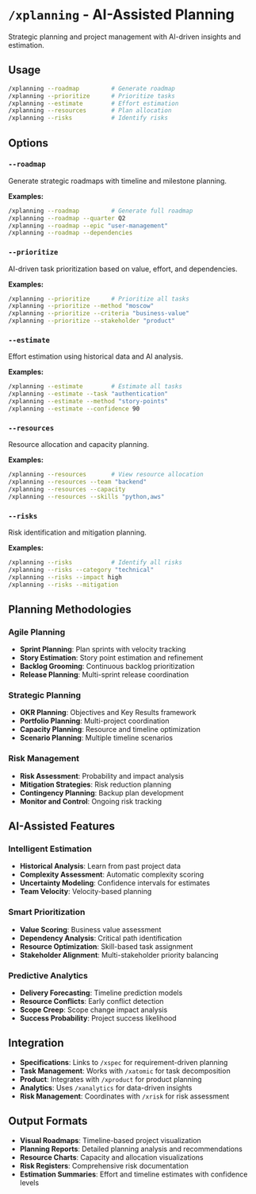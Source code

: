 # `/xplanning` - AI-Assisted Planning

Strategic planning and project management with AI-driven insights and estimation.

## Usage

```bash
/xplanning --roadmap         # Generate roadmap
/xplanning --prioritize      # Prioritize tasks
/xplanning --estimate        # Effort estimation
/xplanning --resources       # Plan allocation
/xplanning --risks           # Identify risks
```

## Options

### `--roadmap`
Generate strategic roadmaps with timeline and milestone planning.

**Examples:**
```bash
/xplanning --roadmap         # Generate full roadmap
/xplanning --roadmap --quarter Q2
/xplanning --roadmap --epic "user-management"
/xplanning --roadmap --dependencies
```

### `--prioritize`
AI-driven task prioritization based on value, effort, and dependencies.

**Examples:**
```bash
/xplanning --prioritize      # Prioritize all tasks
/xplanning --prioritize --method "moscow"
/xplanning --prioritize --criteria "business-value"
/xplanning --prioritize --stakeholder "product"
```

### `--estimate`
Effort estimation using historical data and AI analysis.

**Examples:**
```bash
/xplanning --estimate        # Estimate all tasks
/xplanning --estimate --task "authentication"
/xplanning --estimate --method "story-points"
/xplanning --estimate --confidence 90
```

### `--resources`
Resource allocation and capacity planning.

**Examples:**
```bash
/xplanning --resources       # View resource allocation
/xplanning --resources --team "backend"
/xplanning --resources --capacity
/xplanning --resources --skills "python,aws"
```

### `--risks`
Risk identification and mitigation planning.

**Examples:**
```bash
/xplanning --risks           # Identify all risks
/xplanning --risks --category "technical"
/xplanning --risks --impact high
/xplanning --risks --mitigation
```

## Planning Methodologies

### Agile Planning
- **Sprint Planning**: Plan sprints with velocity tracking
- **Story Estimation**: Story point estimation and refinement
- **Backlog Grooming**: Continuous backlog prioritization
- **Release Planning**: Multi-sprint release coordination

### Strategic Planning
- **OKR Planning**: Objectives and Key Results framework
- **Portfolio Planning**: Multi-project coordination
- **Capacity Planning**: Resource and timeline optimization
- **Scenario Planning**: Multiple timeline scenarios

### Risk Management
- **Risk Assessment**: Probability and impact analysis
- **Mitigation Strategies**: Risk reduction planning
- **Contingency Planning**: Backup plan development
- **Monitor and Control**: Ongoing risk tracking

## AI-Assisted Features

### Intelligent Estimation
- **Historical Analysis**: Learn from past project data
- **Complexity Assessment**: Automatic complexity scoring
- **Uncertainty Modeling**: Confidence intervals for estimates
- **Team Velocity**: Velocity-based planning

### Smart Prioritization
- **Value Scoring**: Business value assessment
- **Dependency Analysis**: Critical path identification
- **Resource Optimization**: Skill-based task assignment
- **Stakeholder Alignment**: Multi-stakeholder priority balancing

### Predictive Analytics
- **Delivery Forecasting**: Timeline prediction models
- **Resource Conflicts**: Early conflict detection
- **Scope Creep**: Scope change impact analysis
- **Success Probability**: Project success likelihood

## Integration

- **Specifications**: Links to `/xspec` for requirement-driven planning
- **Task Management**: Works with `/xatomic` for task decomposition
- **Product**: Integrates with `/xproduct` for product planning
- **Analytics**: Uses `/xanalytics` for data-driven insights
- **Risk Management**: Coordinates with `/xrisk` for risk assessment

## Output Formats

- **Visual Roadmaps**: Timeline-based project visualization
- **Planning Reports**: Detailed planning analysis and recommendations
- **Resource Charts**: Capacity and allocation visualizations
- **Risk Registers**: Comprehensive risk documentation
- **Estimation Summaries**: Effort and timeline estimates with confidence levels